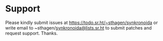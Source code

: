# Support

Please kindly submit issues at https://todo.sr.ht/~sthagen/synkronoida or write email to ~sthagen/synkronoida@lists.sr.ht to submit patches and request support. Thanks.
